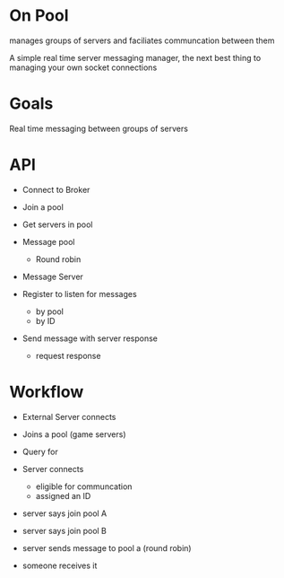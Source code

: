 ﻿On Pool
=============


manages groups of servers and faciliates communcation between them

A simple real time server messaging manager, the next best thing to managing your own socket connections


Goals
=====

Real time messaging between groups of servers



API
===

* Connect to Broker
* Join a pool
* Get servers in pool
* Message pool
  * Round robin
* Message Server
* Register to listen for messages
  *	by pool
  * by ID

* Send message with server response
  *	request response



Workflow
========


* External Server connects
* Joins a pool (game servers)
* Query for 



* Server connects
  * eligible for communcation
  * assigned an ID
* server says join pool A
* server says join pool B
* server sends message to pool a (round robin)
* someone receives it
